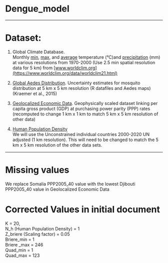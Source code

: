 # Dengue_model

--------------------------
# Dataset:

1. Global Climate Database.  
Monthly [min](https://biogeo.ucdavis.edu/data/worldclim/v2.1/base/wc2.1_2.5m_tmin.zip), [max](https://biogeo.ucdavis.edu/data/worldclim/v2.1/base/wc2.1_2.5m_tmax.zip), and [average](https://biogeo.ucdavis.edu/data/worldclim/v2.1/base/wc2.1_2.5m_tavg.zip) temperature (°C)and [precipitation](https://biogeo.ucdavis.edu/data/worldclim/v2.1/base/wc2.1_2.5m_prec.zip) (mm) at various resolutions from 1970-2000 (Use 2.5 min spatial resolution data for 5 km) from [www.worldclim.org](https://www.worldclim.org/data/worldclim21.html)

2. [Global Aedes Distribution](https://www.dropbox.com/sh/bpxcmzmmpiiav8u/AAAl3CBKnBYwXb0n1s1C4-K-a?dl=0). 
Uncertainty estimates for mosquito distribution at 5 km x 5 km resolution (R datafiles and Aedes maps)
(Kraemer et al., 2015)

3. [Geolocalized Economic Data]().
Geophysically scaled dataset linking per capita gross product (GDP) at purchasing power parity (PPP) rates (recomputed to change 1 km x 1 km to match 5 km x 5 km resolution of other data)

4. [Human Population Density](https://hub.worldpop.org/project/categories?id=18)  
We will use the Unconstrained individual countries 2000-2020 UN adjusted (1 km resolution). This will need to be changed to match the 5 km x 5 km resolution of the other data sets.
--------------------------
# Missing values
We replace Somalia PPP2005_40 value with the lowest Djibouti PPP2005_40 value in Geolocalized Economic Data

# Corrected Values in initial document
K = 20,  
N_h (Human Population Density) = 1  
Z_briere (Scaling factor) = 0.05  
Briere_min = 1  
Briere _max = 246   
Quad_min = 1  
Quad_max = 123  


